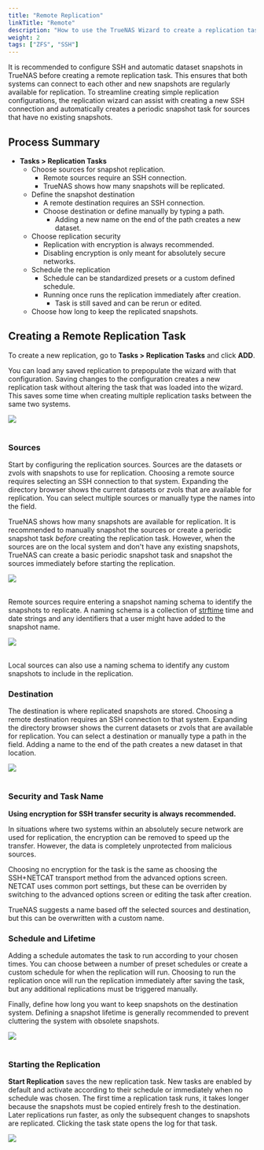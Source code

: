 ```yaml
---
title: "Remote Replication"
linkTitle: "Remote"
description: "How to use the TrueNAS Wizard to create a replication task that works with a remote system to send or receive ZFS snapshots."
weight: 2
tags: ["ZFS", "SSH"]
---
```


It is recommended to configure SSH and automatic dataset snapshots in TrueNAS before creating a remote replication task.
This ensures that both systems can connect to each other and new snapshots are regularly available for replication.
To streamline creating simple replication configurations, the replication wizard can assist with creating a new SSH connection and automatically creates a periodic snapshot task for sources that have no existing snapshots.

## Process Summary

* **Tasks > Replication Tasks**
  * Choose sources for snapshot replication.
    * Remote sources require an SSH connection.
    * TrueNAS shows how many snapshots will be replicated.
  * Define the snapshot destination
    * A remote destination requires an SSH connection.
    * Choose destination or define manually by typing a path.
      * Adding a new name on the end of the path creates a new dataset.
  * Choose replication security
    * Replication with encryption is always recommended.
    * Disabling encryption is only meant for absolutely secure networks.
  * Schedule the replication
    * Schedule can be standardized presets or a custom defined schedule.
    * Running once runs the replication immediately after creation.
      * Task is still saved and can be rerun or edited.
  * Choose how long to keep the replicated snapshots.

## Creating a Remote Replication Task

To create a new replication, go to **Tasks > Replication Tasks** and click **ADD**.

You can load any saved replication to prepopulate the wizard with that configuration.
Saving changes to the configuration creates a new replication task without altering the task that was loaded into the wizard.
This saves some time when creating multiple replication tasks between the same two systems.

<img src="/images/replication-wizard-previoustasks.png">
<br><br>


### Sources

Start by configuring the replication sources.
Sources are the datasets or zvols with snapshots to use for replication.
Choosing a remote source requires selecting an SSH connection to that system.
Expanding the directory browser shows the current datasets or zvols that are available for replication.
You can select multiple sources or manually type the names into the field.

TrueNAS shows how many snapshots are available for replication.
It is recommended to manually snapshot the sources or create a periodic snapshot task *before* creating the replication task.
However, when the sources are on the local system and don't have any existing snapshots, TrueNAS can create a basic periodic snapshot task and snapshot the sources immediately before starting the replication.

<img src="/images/replication-wizard-localsources.png">
<br><br>


Remote sources require entering a snapshot naming schema to identify the snapshots to replicate.
A naming schema is a collection of [strftime](https://www.freebsd.org/cgi/man.cgi?query=strftime) time and date strings and any identifiers that a user might have added to the snapshot name.

<img src="/images/replication-wizard-remotesources.png">
<br><br>

Local sources can also use a naming schema to identify any custom snapshots to include in the replication.

### Destination

The destination is where replicated snapshots are stored.
Choosing a remote destination requires an SSH connection to that system.
Expanding the directory browser shows the current datasets or zvols that are available for replication.
You can select a destination or manually type a path in the field.
Adding a name to the end of the path creates a new dataset in that location.

<img src="/images/replication-wizard-destination.png">
<br><br>

### Security and Task Name

**Using encryption for SSH transfer security is always recommended.**

In situations where two systems within an absolutely secure network are used for replication, the encryption can be removed to speed up the transfer.
However, the data is completely unprotected from malicious sources.

Choosing no encryption for the task is the same as choosing the SSH+NETCAT transport method from the advanced options screen.
NETCAT uses common port settings, but these can be overriden by switching to the advanced options screen or editing the task after creation.

TrueNAS suggests a name based off the selected sources and destination, but this can be overwritten with a custom name.

### Schedule and Lifetime

Adding a schedule automates the task to run according to your chosen times.
You can choose between a number of preset schedules or create a custom schedule for when the replication will run.
Choosing to run the replication once will run the replication immediately after saving the task, but any additional replications must be triggered manually.

Finally, define how long you want to keep snapshots on the destination system.
Defining a snapshot lifetime is generally recommended to prevent cluttering the system with obsolete snapshots.

<img src="/images/replication-wizard-scheduling.png">
<br><br>

### Starting the Replication

**Start Replication** saves the new replication task.
New tasks are enabled by default and activate according to their schedule or immediately when no schedule was chosen.
The first time a replication task runs, it takes longer because the snapshots must be copied entirely fresh to the destination.
Later replications run faster, as only the subsequent changes to snapshots are replicated.
Clicking the task state opens the log for that task.

<img src="/images/replication-state.png">
<br><br>
